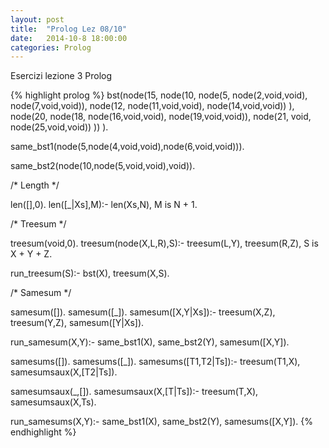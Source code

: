```yaml
---
layout: post
title:  "Prolog Lez 08/10"
date:   2014-10-8 18:00:00
categories: Prolog
---
```


Esercizi lezione 3 Prolog

{% highlight prolog %}
bst(node(15,
	node(10,
		node(5,
			node(2,void,void),
			node(7,void,void)),
		node(12,
			node(11,void,void),
			node(14,void,void))
		),
	node(20,
		node(18,
			node(16,void,void),
			node(19,void,void)),
		node(21,
			void,
			node(25,void,void))
		))
).

same_bst1(node(5,node(4,void,void),node(6,void,void))).

same_bst2(node(10,node(5,void,void),void)).

/* Length */

len([],0).
len([_|Xs],M):-
	len(Xs,N),
	M is N + 1.

/* Treesum */

treesum(void,0).
treesum(node(X,L,R),S):-
	treesum(L,Y),
	treesum(R,Z),
	S is X + Y + Z.

run_treesum(S):-
	bst(X),
	treesum(X,S).

/* Samesum */

samesum([]).
samesum([_]).
samesum([X,Y|Xs]):-
	treesum(X,Z),
	treesum(Y,Z),
	samesum([Y|Xs]).

run_samesum(X,Y):-
	same_bst1(X),
	same_bst2(Y),
	samesum([X,Y]).

samesums([]).
samesums([_]).
samesums([T1,T2|Ts]):-
	treesum(T1,X),
	samesumsaux(X,[T2|Ts]).

samesumsaux(_,[]).
samesumsaux(X,[T|Ts]):-
	treesum(T,X),
	samesumsaux(X,Ts).

run_samesums(X,Y):-
	same_bst1(X),
	same_bst2(Y),
	samesums([X,Y]).
{% endhighlight %}
